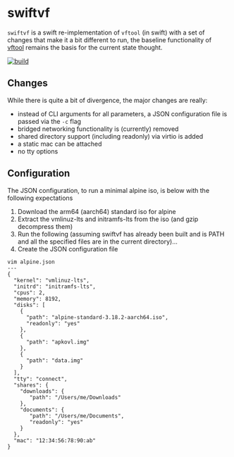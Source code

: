 swiftvf
===

`swiftvf` is a swift re-implementation of `vftool` (in swift) with a set of changes that
make it a bit different to run, the baseline functionality of [vftool](https://github.com/evansm7/vftool)
remains the basis for the current state thought.

[![build](https://github.com/enckse/swiftvf/actions/workflows/build.yml/badge.svg)](https://github.com/enckse/vftool/actions/workflows/build.yml)

## Changes

While there is quite a bit of divergence, the major changes are really:

- instead of CLI arguments for all parameters, a JSON configuration file is
  passed via the `-c` flag
- bridged networking functionality is (currently) removed
- shared directory support (including readonly) via virtio is added
- a static mac can be attached
- no tty options

## Configuration

The JSON configuration, to run a minimal alpine iso, is below with the following
expectations
1. Download the arm64 (aarch64) standard iso for alpine
2. Extract the vmlinuz-lts and initramfs-lts from the iso (and gzip decompress them)
3. Run the following (assuming swiftvf has already been built and is PATH and all the specified files are in the current directory)...
4. Create the JSON configuration file

```
vim alpine.json
---
{
  "kernel": "vmlinuz-lts",
  "initrd": "initramfs-lts",
  "cpus": 2,
  "memory": 8192, 
  "disks": [
    { 
      "path": "alpine-standard-3.18.2-aarch64.iso",
      "readonly": "yes"
    },
    { 
      "path": "apkovl.img"
    },
    { 
      "path": "data.img"
    }
  ],
  "tty": "connect",
  "shares": {
    "downloads": {
       "path": "/Users/me/Downloads"
    },
    "documents": {
       "path": "/Users/me/Documents",
       "readonly": "yes"
    }
  },
  "mac": "12:34:56:78:90:ab"
}
```
